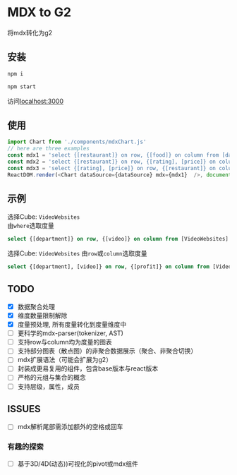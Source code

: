 # MDX to G2
将mdx转化为g2

## 安装
```bash
npm i

npm start
```
访问[localhost:3000](http://localhost:3000)

## 使用

```js
import Chart from './components/mdxChart.js'
// here are three examples
const mdx1 = 'select {[restaurant]} on row, {[food]} on column from [dataSource] where {[price], [rating]}'
const mdx2 = 'select {[restaurant]} on row, {[rating], [price]} on column from [dataSource]'
const mdx3 = 'select {[rating], [price]} on row, {[restaurant]} on column from [dataSource]'
ReactDOM.render(<Chart dataSource={dataSource} mdx={mdx1}  />, document.getElementById('root'));
```
## 示例
选择Cube: `VideoWebsites`<br>
由`where`选取度量
```sql
select {[department]} on row, {[video]} on column from [VideoWebsites] where {[profit], [count]}
```

选择Cube: `VideoWebsites`
由`row`或`column`选取度量
```sql
select {[department], [video]} on row, {[profit]} on column from [VideoWebsites]
```

## TODO
+ [x] 数据聚合处理
+ [x] 维度数量限制解除
+ [x] 度量预处理, 所有度量转化到度量维度中
+ [ ] 更科学的mdx-parser(tokenizer, AST)
+ [ ] 支持row与column均为度量的图表
+ [ ] 支持部分图表（散点图）的非聚合数据展示（聚合、非聚合切换）
+ [ ] mdx扩展语法（可能会扩展为g2）
+ [ ] 封装成更易复用的组件，包含base版本与react版本
+ [ ] 严格的元组与集合的概念
+ [ ] 支持层级，属性，成员

## ISSUES
+ [ ] mdx解析尾部需添加额外的空格或回车
### 有趣的探索
+ [ ] 基于3D/4D(动态))可视化的pivot或mdx组件